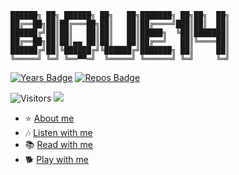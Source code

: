 ```
██████╗ ██╗ ██████╗ ██╗   ██╗███████╗ ██╗██╗  ██╗
██╔══██╗██║██╔═══██╗██║   ██║██╔════╝███║██║  ██║
██████╔╝██║██║   ██║██║   ██║█████╗  ╚██║███████║
██╔══██╗██║██║▄▄ ██║██║   ██║██╔══╝   ██║╚════██║
██████╔╝██║╚██████╔╝╚██████╔╝███████╗ ██║     ██║
╚═════╝ ╚═╝ ╚══▀▀═╝  ╚═════╝ ╚══════╝ ╚═╝     ╚═╝
```

[![Years Badge](https://badges.pufler.dev/years/bique14)](https://badges.pufler.dev)
[![Repos Badge](https://badges.pufler.dev/repos/bique14)](https://badges.pufler.dev)

![Visitors](https://api.visitorbadge.io/api/visitors?path=https%3A%2F%2Fgithub.com%2Fbique14&countColor=%2337d67a&style=flat)
![](https://img.shields.io/badge/bique-14-red)


- ⭐️ [About me](https://bique14.github.io/profile/)
- 🎶 [Listen with me](https://spotify-fake-lyric.netlify.app/)
- 📚 [Read with me](https://wenrene.netlify.app/)
- 🐕 [Play with me](https://bique14.github.io/dog-play-the-piano/src/index.html)
